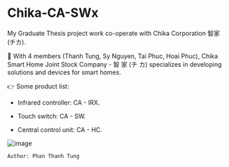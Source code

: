 # Chika-CA-SWx

My Graduate Thesis project work co-operate with Chika Corporation 智家 (チカ).

📍 With 4 members (Thanh Tung, Sy Nguyen, Tai Phuc, Hoai Phuc), Chika Smart Home Joint Stock Company - 智 家 (チ カ) specializes in developing  solutions and devices for smart homes.

👉 Some product list:

- Infrared controller: CA - IRX.

- Touch switch: CA - SW.

- Central control unit: CA - HC.



![image](https://user-images.githubusercontent.com/48848418/72683184-a8249100-3b07-11ea-97ea-71700537be0d.png)

    Author: Phan Thanh Tung
